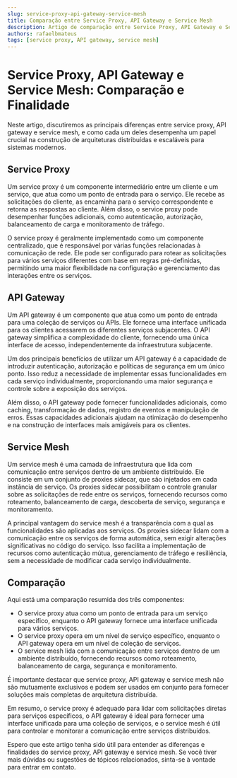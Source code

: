 ```yaml
---
slug: service-proxy-api-gateway-service-mesh
title: Comparação entre Service Proxy, API Gateway e Service Mesh
description: Artigo de comparação entre Service Proxy, API Gateway e Service Mesh 
authors: rafaelbmateus
tags: [service proxy, API gateway, service mesh]
---
```


# Service Proxy, API Gateway e Service Mesh: Comparação e Finalidade

Neste artigo, discutiremos as principais diferenças entre service proxy, API gateway e service mesh, e como cada um deles desempenha um papel crucial na construção de arquiteturas distribuídas e escaláveis para sistemas modernos.

<!-- truncate -->

## Service Proxy

Um service proxy é um componente intermediário entre um cliente e um serviço, que atua como um ponto de entrada para o serviço. Ele recebe as solicitações do cliente, as encaminha para o serviço correspondente e retorna as respostas ao cliente. Além disso, o service proxy pode desempenhar funções adicionais, como autenticação, autorização, balanceamento de carga e monitoramento de tráfego.

O service proxy é geralmente implementado como um componente centralizado, que é responsável por várias funções relacionadas à comunicação de rede. Ele pode ser configurado para rotear as solicitações para vários serviços diferentes com base em regras pré-definidas, permitindo uma maior flexibilidade na configuração e gerenciamento das interações entre os serviços.

## API Gateway

Um API gateway é um componente que atua como um ponto de entrada para uma coleção de serviços ou APIs. Ele fornece uma interface unificada para os clientes acessarem os diferentes serviços subjacentes. O API gateway simplifica a complexidade do cliente, fornecendo uma única interface de acesso, independentemente da infraestrutura subjacente.

Um dos principais benefícios de utilizar um API gateway é a capacidade de introduzir autenticação, autorização e políticas de segurança em um único ponto. Isso reduz a necessidade de implementar essas funcionalidades em cada serviço individualmente, proporcionando uma maior segurança e controle sobre a exposição dos serviços.

Além disso, o API gateway pode fornecer funcionalidades adicionais, como caching, transformação de dados, registro de eventos e manipulação de erros. Essas capacidades adicionais ajudam na otimização do desempenho e na construção de interfaces mais amigáveis para os clientes.

## Service Mesh

Um service mesh é uma camada de infraestrutura que lida com comunicação entre serviços dentro de um ambiente distribuído. Ele consiste em um conjunto de proxies sidecar, que são injetados em cada instância de serviço. Os proxies sidecar possibilitam o controle granular sobre as solicitações de rede entre os serviços, fornecendo recursos como roteamento, balanceamento de carga, descoberta de serviço, segurança e monitoramento.

A principal vantagem do service mesh é a transparência com a qual as funcionalidades são aplicadas aos serviços. Os proxies sidecar lidam com a comunicação entre os serviços de forma automática, sem exigir alterações significativas no código do serviço. Isso facilita a implementação de recursos como autenticação mútua, gerenciamento de tráfego e resiliência, sem a necessidade de modificar cada serviço individualmente.

## Comparação

Aqui está uma comparação resumida dos três componentes:

- O service proxy atua como um ponto de entrada para um serviço específico, enquanto o API gateway fornece uma interface unificada para vários serviços.
- O service proxy opera em um nível de serviço específico, enquanto o API gateway opera em um nível de coleção de serviços.
- O service mesh lida com a comunicação entre serviços dentro de um ambiente distribuído, fornecendo recursos como roteamento, balanceamento de carga, segurança e monitoramento.

É importante destacar que service proxy, API gateway e service mesh não são mutuamente exclusivos e podem ser usados em conjunto para fornecer soluções mais completas de arquitetura distribuída.

Em resumo, o service proxy é adequado para lidar com solicitações diretas para serviços específicos, o API gateway é ideal para fornecer uma interface unificada para uma coleção de serviços, e o service mesh é útil para controlar e monitorar a comunicação entre serviços distribuídos.

Espero que este artigo tenha sido útil para entender as diferenças e finalidades do service proxy, API gateway e service mesh. Se você tiver mais dúvidas ou sugestões de tópicos relacionados, sinta-se à vontade para entrar em contato.
